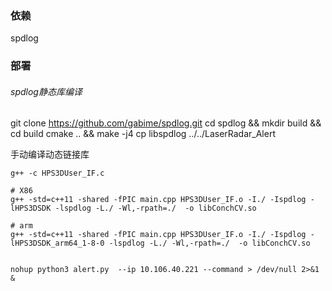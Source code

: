 ### 依赖
spdlog

### 部署
###### spdlog静态库编译
git clone https://github.com/gabime/spdlog.git
cd spdlog && mkdir build && cd build
cmake .. && make -j4
cp libspdlog ../../LaserRadar_Alert

手动编译动态链接库
```Shell
g++ -c HPS3DUser_IF.c

# X86
g++ -std=c++11 -shared -fPIC main.cpp HPS3DUser_IF.o -I./ -Ispdlog -lHPS3DSDK -lspdlog -L./ -Wl,-rpath=./  -o libConchCV.so

# arm
g++ -std=c++11 -shared -fPIC main.cpp HPS3DUser_IF.o -I./ -Ispdlog -lHPS3DSDK_arm64_1-8-0 -lspdlog -L./ -Wl,-rpath=./  -o libConchCV.so


nohup python3 alert.py  --ip 10.106.40.221 --command > /dev/null 2>&1 &
```
